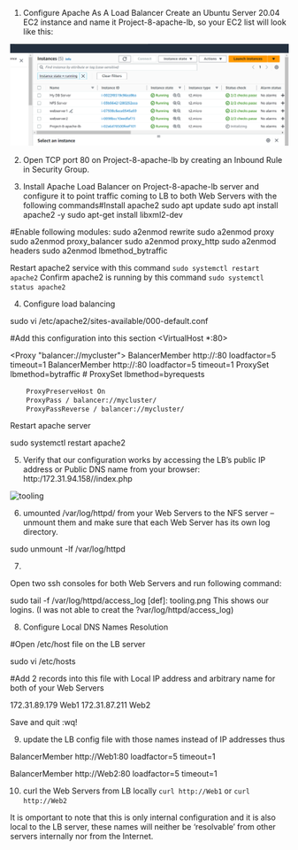 1.  Configure Apache As A Load Balancer
Create an Ubuntu Server 20.04 EC2 instance and name it Project-8-apache-lb, so your EC2 list will look like this:


![EC2](EC2list.png)

2. Open TCP port 80 on Project-8-apache-lb by creating an Inbound Rule in Security Group.

3.  Install Apache Load Balancer on Project-8-apache-lb server and configure it to point traffic coming to LB to both Web Servers with the following commands#Install apache2
sudo apt update
sudo apt install apache2 -y
sudo apt-get install libxml2-dev

#Enable following modules:
sudo a2enmod rewrite
sudo a2enmod proxy
sudo a2enmod proxy_balancer
sudo a2enmod proxy_http
sudo a2enmod headers
sudo a2enmod lbmethod_bytraffic


Restart apache2 service with this command `sudo systemctl restart apache2`
Confirm apache2 is running by this command `sudo systemctl status apache2`

4.  Configure load balancing

sudo vi /etc/apache2/sites-available/000-default.conf

#Add this configuration into this section <VirtualHost *:80>  </VirtualHost>

<Proxy "balancer://mycluster">
               BalancerMember http://<WebServer1-Private-IP-Address>:80 loadfactor=5 timeout=1
               BalancerMember http://<WebServer2-Private-IP-Address>:80 loadfactor=5 timeout=1
               ProxySet lbmethod=bytraffic
               # ProxySet lbmethod=byrequests
        </Proxy>

        ProxyPreserveHost On
        ProxyPass / balancer://mycluster/
        ProxyPassReverse / balancer://mycluster/

Restart apache server

sudo systemctl restart apache2

5. Verify that our configuration works by  accessing  the LB’s public IP address or Public DNS name from your browser:
http:/172.31.94.158//index.php

![tooling](roolingwebsite.png)


6.  umounted /var/log/httpd/ from your Web Servers to the NFS server – unmount them and make sure that each Web Server has its own log directory.

sudo unmount -lf /var/log/httpd

7. 
Open two ssh consoles for both Web Servers and run following command:

sudo tail -f /var/log/httpd/access_log
[def]: tooling.png
This shows our logins. (I was not able to creat the ?var/log/httpd/access_log)

8. Configure Local DNS Names Resolution

#Open /etc/host file on the  LB server

sudo vi /etc/hosts

#Add 2 records into this file with Local IP address and arbitrary name for both of your Web Servers

172.31.89.179 Web1
172.31.87.211 Web2

Save and quit 
:wq!

9. update the LB config file with those names instead of IP addresses thus

BalancerMember http://Web1:80 loadfactor=5 timeout=1

BalancerMember http://Web2:80 
loadfactor=5 timeout=1

10. curl the Web Servers from LB locally `curl http://Web1` or `curl http://Web2` 

It is omportant to note that this is only internal configuration and it is also local to the LB server, these names will neither be ‘resolvable’ from other servers internally nor from the Internet.

